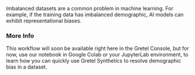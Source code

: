 Imbalanced datasets are a common problem in machine learning. For example, if the training data has imbalanced demographic, AI models can exhibit representational biases.

### More Info

This workflow will soon be available right here in the Gretel Console, but for now, use our notebook in Google Colab or your JupyterLab environment, to learn how you can quickly use Gretel Synthetics to resolve demographic bias in a dataset.
